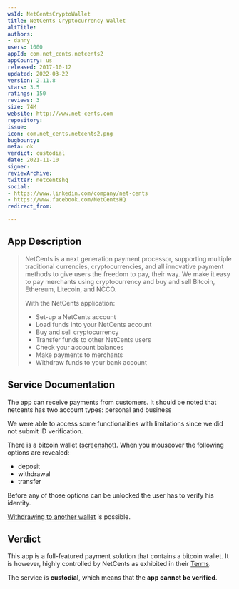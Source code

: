 ```yaml
---
wsId: NetCentsCryptoWallet
title: NetCents Cryptocurrency Wallet
altTitle: 
authors:
- danny
users: 1000
appId: com.net_cents.netcents2
appCountry: us
released: 2017-10-12
updated: 2022-03-22
version: 2.11.8
stars: 3.5
ratings: 150
reviews: 3
size: 74M
website: http://www.net-cents.com
repository: 
issue: 
icon: com.net_cents.netcents2.png
bugbounty: 
meta: ok
verdict: custodial
date: 2021-11-10
signer: 
reviewArchive: 
twitter: netcentshq
social:
- https://www.linkedin.com/company/net-cents
- https://www.facebook.com/NetCentsHQ
redirect_from: 

---
```


## App Description

> NetCents is a next generation payment processor, supporting multiple traditional currencies, cryptocurrencies, and all innovative payment methods to give users the freedom to pay, their way. We make it easy to pay merchants using cryptocurrency and buy and sell Bitcoin, Ethereum, Litecoin, and NCCO.
>
> With the NetCents application:
>
> - Set-up a NetCents account
> - Load funds into your NetCents account
> - Buy and sell cryptocurrency
> - Transfer funds to other NetCents users
> - Check your account balances
> - Make payments to merchants
> - Withdraw funds to your bank account

## Service Documentation

The app can receive payments from customers. It should be noted that netcents has two account types: personal and business

We were able to access some functionalities with limitations since we did not submit ID verification.

There is a bitcoin wallet ([screenshot](https://twitter.com/BitcoinWalletz/status/1455477233171062787)). When you mouseover the following options are revealed:

- deposit
- withdrawal
- transfer

Before any of those options can be unlocked the user has to verify his identity.

[Withdrawing to another wallet](https://support.net-cents.com/hc/en-us/articles/360000219107-Withdrawing-Cryptocurrencies-to-an-External-User) is possible.

## Verdict

This app is a full-featured payment solution that contains a bitcoin wallet. It is however, highly controlled by NetCents as exhibited in their [Terms](https://net-cents.com/terms).

The service is **custodial**, which means that the **app cannot be verified**.
